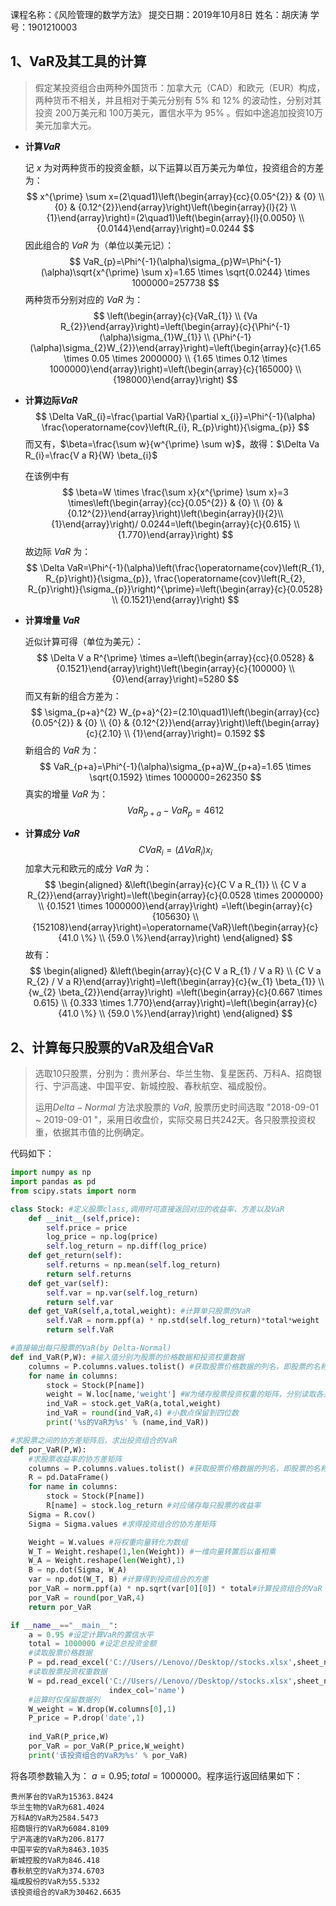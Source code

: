 课程名称：《风险管理的数学方法》
提交日期：2019年10月8日
姓名：胡庆涛
学号：1901210003

## 1、VaR及其工具的计算

> 假定某投资组合由两种外国货币：加拿大元（CAD）和欧元（EUR）构成，两种货币不相关，并且相对于美元分别有 $5\%$ 和 $12\%$ 的波动性，分别对其投资 200万美元和 100万美元，置信水平为 $95\%$ 。假如中途追加投资10万美元加拿大元。 

- **计算$VaR$**

  记 $x$ 为对两种货币的投资金额，以下运算以百万美元为单位，投资组合的方差为：
  $$
  x^{\prime} \sum x=(2\quad1)\left(\begin{array}{cc}{0.05^{2}} & {0} \\ {0} & {0.12^{2}}\end{array}\right)\left(\begin{array}{l}{2} \\ {1}\end{array}\right)=(2\quad1)\left(\begin{array}{l}{0.0050} \\ {0.0144}\end{array}\right)=0.0244
  $$
  因此组合的 $VaR$ 为（单位以美元记）：
  $$
  VaR_{p}=\Phi^{-1}(\alpha)\sigma_{p}W=\Phi^{-1}(\alpha)\sqrt{x^{\prime} \sum x}=1.65 \times \sqrt{0.0244} \times 1000000=257738
  $$
  两种货币分别对应的 $VaR$ 为：
  $$
  \left(\begin{array}{c}{VaR_{1}} \\ {Va R_{2}}\end{array}\right)=\left(\begin{array}{c}{\Phi^{-1}(\alpha)\sigma_{1}W_{1}} \\ {\Phi^{-1}(\alpha)\sigma_{2}W_{2}}\end{array}\right)=\left(\begin{array}{c}{1.65 \times 0.05 \times 2000000} \\ {1.65 \times 0.12 \times 1000000}\end{array}\right)=\left(\begin{array}{c}{165000} \\ {198000}\end{array}\right)
  $$

- **计算边际$VaR$**
  $$
  \Delta VaR_{i}=\frac{\partial VaR}{\partial x_{i}}=\Phi^{-1}(\alpha) \frac{\operatorname{cov}\left(R_{i}, R_{p}\right)}{\sigma_{p}}
  $$
  而又有，$\beta=\frac{\sum w}{w^{\prime} \sum w}$，故得：$\Delta Va R_{i}=\frac{V a R}{W} \beta_{i}$

  在该例中有
  $$
  \beta=W \times \frac{\sum x}{x^{\prime} \sum x}=3 \times\left(\begin{array}{cc}{0.05^{2}} & {0} \\ {0} & {0.12^{2}}\end{array}\right)\left(\begin{array}{l}{2}\\{1}\end{array}\right)/ 0.0244=\left(\begin{array}{c}{0.615} \\ {1.770}\end{array}\right)
  $$
  故边际 $VaR$ 为：
  $$
  \Delta VaR=\Phi^{-1}(\alpha)\left(\frac{\operatorname{cov}\left(R_{1}, R_{p}\right)}{\sigma_{p}}, \frac{\operatorname{cov}\left(R_{2}, R_{p}\right)}{\sigma_{p}}\right)^{\prime}=\left(\begin{array}{c}{0.0528} \\ {0.1521}\end{array}\right)
  $$

- **计算增量 $VaR$** 

  近似计算可得（单位为美元）：
  $$
  \Delta V a R^{\prime} \times a=\left(\begin{array}{cc}{0.0528} & {0.1521}\end{array}\right)\left(\begin{array}{c}{100000} \\ {0}\end{array}\right)=5280
  $$
  而又有新的组合方差为：
  $$
  \sigma_{p+a}^{2} W_{p+a}^{2}=(2.10\quad1)\left(\begin{array}{cc}{0.05^{2}} & {0} \\ {0} & {0.12^{2}}\end{array}\right)\left(\begin{array}{c}{2.10} \\ {1}\end{array}\right)= 0.1592
  $$
  新组合的 $VaR$ 为：
  $$
  VaR_{p+a}=\Phi^{-1}(\alpha)\sigma_{p+a}W_{p+a}=1.65 \times \sqrt{0.1592} \times 1000000=262350
  $$
  真实的增量 $VaR$ 为：
  $$
  VaR_{p+a}-VaR_{p}= 4612
  $$

- **计算成分 $VaR$** 
  $$
  C VaR_{i}=\left(\Delta VaR_{i}\right) x_{i}
  $$
  加拿大元和欧元的成分 $VaR$ 为：
  $$
  \begin{aligned} &\left(\begin{array}{c}{C V a R_{1}} \\ {C V a R_{2}}\end{array}\right)=\left(\begin{array}{c}{0.0528 \times 2000000} \\ {0.1521 \times 1000000}\end{array}\right) =\left(\begin{array}{c}{105630} \\ {152108}\end{array}\right)=\operatorname{VaR}\left(\begin{array}{c}{41.0 \%} \\ {59.0 \%}\end{array}\right) \end{aligned}
  $$
  故有：
  $$
  \begin{aligned} &\left(\begin{array}{c}{C V a R_{1} / V a R} \\ {C V a R_{2} / V a R}\end{array}\right)=\left(\begin{array}{c}{w_{1} \beta_{1}} \\ {w_{2} \beta_{2}}\end{array}\right) =\left(\begin{array}{c}{0.667 \times 0.615} \\ {0.333 \times 1.770}\end{array}\right)=\left(\begin{array}{c}{41.0 \%} \\ {59.0 \%}\end{array}\right) \end{aligned}
  $$
  

## 2、计算每只股票的VaR及组合VaR

> 选取10只股票，分别为：贵州茅台、华兰生物、复星医药、万科A、招商银行、宁沪高速、中国平安、新城控股、春秋航空、福成股份。
>
> 运用$Delta-Normal$ 方法求股票的 $VaR$,  股票历史时间选取 "2018-09-01 ~ 2019-09-01 "，采用日收盘价，实际交易日共242天。各只股票投资权重，依据其市值的比例确定。

代码如下：

```python
import numpy as np
import pandas as pd
from scipy.stats import norm 

class Stock: #定义股票class,调用时可直接返回对应的收益率、方差以及VaR
    def __init__(self,price):
        self.price = price
        log_price = np.log(price)
        self.log_return = np.diff(log_price)
    def get_return(self):
        self.returns = np.mean(self.log_return)
        return self.returns
    def get_var(self):
        self.var = np.var(self.log_return)
        return self.var
    def get_VaR(self,a,total,weight): #计算单只股票的VaR
        self.VaR = norm.ppf(a) * np.std(self.log_return)*total*weight 
        return self.VaR

#直接输出每只股票的VaR(by Delta-Normal)
def ind_VaR(P,W): #输入值分别为股票的价格数据和投资权重数据
    columns = P.columns.values.tolist() #获取股票价格数据的列名，即股票的名称
    for name in columns: 
        stock = Stock(P[name])
        weight = W.loc[name,'weight'] #W为储存股票投资权重的矩阵，分别读取各只股票的权重
        ind_VaR = stock.get_VaR(a,total,weight)
        ind_VaR = round(ind_VaR,4) #小数点保留到四位数
        print('%s的VaR为%s' % (name,ind_VaR))

#求股票之间的协方差矩阵后，求出投资组合的VaR
def por_VaR(P,W):
    #求股票收益率的协方差矩阵
    columns = P.columns.values.tolist() #获取股票价格数据的列名，即股票的名称
    R = pd.DataFrame()
    for name in columns: 
        stock = Stock(P[name])
        R[name] = stock.log_return #对应储存每只股票的收益率
    Sigma = R.cov()
    Sigma = Sigma.values #求得投资组合的协方差矩阵

    Weight = W.values #将权重向量转化为数组
    W_T = Weight.reshape(1,len(Weight)) #一维向量转置后以备相乘
    W_A = Weight.reshape(len(Weight),1)
    B = np.dot(Sigma, W_A)
    var = np.dot(W_T, B) #计算得到投资组合的方差
    por_VaR = norm.ppf(a) * np.sqrt(var[0][0]) * total#计算投资组合的VaR
    por_VaR = round(por_VaR,4)
    return por_VaR

if __name__=="__main__":
    a = 0.95 #设定计算VaR的置信水平
    total = 1000000 #设定总投资金额
    #读取股票价格数据
    P = pd.read_excel('C://Users//Lenovo//Desktop//stocks.xlsx',sheet_name=0)
    #读取股票投资权重数据
    W = pd.read_excel('C://Users//Lenovo//Desktop//stocks.xlsx',sheet_name=1,
                      index_col='name') 
    #运算时仅保留数据列
    W_weight = W.drop(W.columns[0],1)
    P_price = P.drop('date',1)
    
    ind_VaR(P_price,W)
    por_VaR = por_VaR(P_price,W_weight)
    print('该投资组合的VaR为%s' % por_VaR)
```

将各项参数输入为： $a = 0.95; total = 1000000$。程序运行返回结果如下：

```
贵州茅台的VaR为15363.8424
华兰生物的VaR为681.4024
万科A的VaR为2584.5473
招商银行的VaR为6084.8109
宁沪高速的VaR为206.8177
中国平安的VaR为8463.1035
新城控股的VaR为846.418
春秋航空的VaR为374.6703
福成股份的VaR为55.5332
该投资组合的VaR为30462.6635
```

